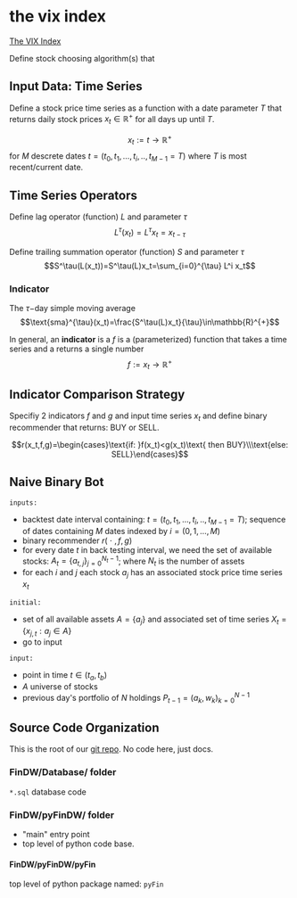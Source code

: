 # the vix index

[The VIX Index](http://www.cboe.com/framed/pdfframed.aspx?content=/micro/vix/vixwhite.pdf&section=SECT_MINI_SITE&title=VIX+White+Paper)



Define stock choosing algorithm(s) that 

## Input Data: Time Series

Define a stock price time series as a function with a date parameter $T$ that returns daily stock prices $x_t\in\mathbb{R}^+$ for all days up until $T$.

$$x_t:=t\to\mathbb{R}^+$$ for $M$ descrete dates $t=(t_0,t_1,\ldots,t_i,..,t_{M-1}=T)$ where $T$ is most recent/current date.

## Time Series Operators

Define lag operator (function) $L$ and parameter $\tau$
$$L^\tau(x_t)=L^\tau x_t=x_{t-\tau}$$

Define trailing summation operator (function) $S$ and parameter $\tau$
$$S^\tau(L(x_t))=S^\tau(L)x_t=\sum_{i=0}^{\tau} L^i x_t$$

### Indicator

The $\tau-$day simple moving average
$$\text{sma}^{\tau}(x_t)=\frac{S^\tau(L)x_t}{\tau}\in\mathbb{R}^{+}$$

In general, an **indicator** is a $f$ is a (parameterized) function that takes a time series and a returns a single number
$$f:=x_t\to\mathbb{R}^+$$


## Indicator Comparison Strategy

Specifiy 2 indicators $f$ and $g$ and input time series $x_t$ and define binary recommender that returns: BUY or SELL.

$$r(x_t,f,g)=\begin{cases}\text{if:  }f(x_t)<g(x_t)\text{ then BUY}\\\text{else: SELL}\end{cases}$$

## Naive Binary Bot

`inputs:`

- backtest date interval containing: $t=(t_0,t_1,\ldots,t_i,..,t_{M-1}=T)$; sequence of dates containing $M$ dates indexed by $i=(0,1,\ldots,M)$
- binary recommender $r(~\cdot~,f,g)$
- for every date $t$ in back testing interval, we need the set of available stocks: $A_t=\{a_{t,j}\}_{j=0}^{N_t-1}$; where $N_t$ is the number of assets
- for each $i$ and $j$ each stock $a_j$ has an associated stock price time series $x_t$


`initial:`

- set of all available assets $A=\{a_j\}$ and associated set of time series $X_t=\{x_{j,t}:a_j\in A\}$
- go to input

`input:`

- point in time $t\in(t_a,t_b)$
- $A$ universe of stocks
- previous day's portfolio of $N$ holdings $P_{t-1}=(a_k,w_k)_{k=0}^{N-1}$


## Source Code Organization

This is the root of our [git repo](https://git-scm.com/about).  No code here, just docs.

### FinDW/Database/ folder

`*.sql` database code

### FinDW/pyFinDW/ folder

- "main" entry point
- top level of python code base.

#### FinDW/pyFinDW/pyFin

top level of python package named: `pyFin`